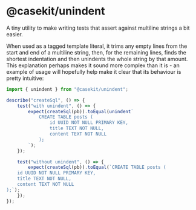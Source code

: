 # @casekit/unindent

A tiny utility to make writing tests that assert against multiline strings a bit easier.

When used as a tagged template literal, it trims any empty lines from the start and end of a multiline string, then, for the remaining lines, finds the shortest indentation and then unindents the whole string by that amount. This explanation perhaps makes it sound more complex than it is - an example of usage will hopefully help make it clear that its behaviour is pretty intuitive:

```typescript
import { unindent } from "@casekit/unindent";

describe("createSql", () => {
    test("with unindent", () => {
        expect(createSql(pb)).toEqual(unindent`
            CREATE TABLE posts (
                id UUID NOT NULL PRIMARY KEY,
                title TEXT NOT NULL,
                content TEXT NOT NULL
            );
        `);
    });

    test("without unindent", () => {
        expect(createSql(pb)).toEqual(`CREATE TABLE posts (
    id UUID NOT NULL PRIMARY KEY,
    title TEXT NOT NULL,
    content TEXT NOT NULL
);`);
    });
});
```
